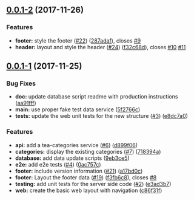 <a name="0.0.1-2"></a>
## [0.0.1-2](https://github.com/kensodemann/world-of-teas/compare/v0.0.1-1...v0.0.1-2) (2017-11-26)


### Features

* **footer:** style the footer ([#22](https://github.com/kensodemann/world-of-teas/issues/22)) ([287adaf](https://github.com/kensodemann/world-of-teas/commit/287adaf)), closes [#9](https://github.com/kensodemann/world-of-teas/issues/9)
* **header:** layout and style the header ([#24](https://github.com/kensodemann/world-of-teas/issues/24)) ([f32c68d](https://github.com/kensodemann/world-of-teas/commit/f32c68d)), closes [#10](https://github.com/kensodemann/world-of-teas/issues/10) [#11](https://github.com/kensodemann/world-of-teas/issues/11)



<a name="0.0.1-1"></a>
## [0.0.1-1](https://github.com/kensodemann/world-of-teas/compare/e3ad3b7...v0.0.1-1) (2017-11-25)


### Bug Fixes

* **doc:** update database script readme with production instructions ([aa91fff](https://github.com/kensodemann/world-of-teas/commit/aa91fff))
* **main:** use proper fake test data service ([5f2766c](https://github.com/kensodemann/world-of-teas/commit/5f2766c))
* **tests:** update the web unit tests for the new structure ([#3](https://github.com/kensodemann/world-of-teas/issues/3)) ([e8dc7a0](https://github.com/kensodemann/world-of-teas/commit/e8dc7a0))


### Features

* **api:** add a tea-categories service ([#6](https://github.com/kensodemann/world-of-teas/issues/6)) ([d899f06](https://github.com/kensodemann/world-of-teas/commit/d899f06))
* **categories:** display the existing categories ([#7](https://github.com/kensodemann/world-of-teas/issues/7)) ([718394a](https://github.com/kensodemann/world-of-teas/commit/718394a))
* **database:** add data update scripts ([9eb3ce5](https://github.com/kensodemann/world-of-teas/commit/9eb3ce5))
* **e2e:** add e2e tests ([#4](https://github.com/kensodemann/world-of-teas/issues/4)) ([0ac757c](https://github.com/kensodemann/world-of-teas/commit/0ac757c))
* **footer:** include version information ([#21](https://github.com/kensodemann/world-of-teas/issues/21)) ([a17bd0c](https://github.com/kensodemann/world-of-teas/commit/a17bd0c))
* **footer:** Layout the footer data ([#19](https://github.com/kensodemann/world-of-teas/issues/19)) ([f3fb6c8](https://github.com/kensodemann/world-of-teas/commit/f3fb6c8)), closes [#8](https://github.com/kensodemann/world-of-teas/issues/8)
* **testing:** add unit tests for the server side code ([#2](https://github.com/kensodemann/world-of-teas/issues/2)) ([e3ad3b7](https://github.com/kensodemann/world-of-teas/commit/e3ad3b7))
* **web:** create the basic web layout with navigation ([c86f31f](https://github.com/kensodemann/world-of-teas/commit/c86f31f))




